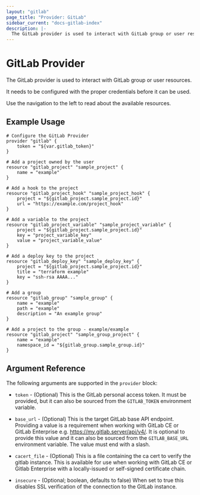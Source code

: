 ```yaml
---
layout: "gitlab"
page_title: "Provider: GitLab"
sidebar_current: "docs-gitlab-index"
description: |-
  The GitLab provider is used to interact with GitLab group or user resources.
---
```


# GitLab Provider

The GitLab provider is used to interact with GitLab group or user resources.

It needs to be configured with the proper credentials before it can be used.

Use the navigation to the left to read about the available resources.

## Example Usage

```hcl
# Configure the GitLab Provider
provider "gitlab" {
    token = "${var.gitlab_token}"
}

# Add a project owned by the user
resource "gitlab_project" "sample_project" {
    name = "example"
}

# Add a hook to the project
resource "gitlab_project_hook" "sample_project_hook" {
    project = "${gitlab_project.sample_project.id}"
    url = "https://example.com/project_hook"
}

# Add a variable to the project
resource "gitlab_project_variable" "sample_project_variable" {
    project = "${gitlab_project.sample_project.id}"
    key = "project_variable_key"
    value = "project_variable_value"
}

# Add a deploy key to the project
resource "gitlab_deploy_key" "sample_deploy_key" {
    project = "${gitlab_project.sample_project.id}"
    title = "terraform example"
    key = "ssh-rsa AAAA..."
}

# Add a group
resource "gitlab_group" "sample_group" {
    name = "example"
    path = "example"
    description = "An example group"
}

# Add a project to the group - example/example
resource "gitlab_project" "sample_group_project" {
    name = "example"
    namespace_id = "${gitlab_group.sample_group.id}"
}
```

## Argument Reference

The following arguments are supported in the `provider` block:

* `token` - (Optional) This is the GitLab personal access token. It must be provided, but
  it can also be sourced from the `GITLAB_TOKEN` environment variable.

* `base_url` - (Optional) This is the target GitLab base API endpoint. Providing a value is a
  requirement when working with GitLab CE or GitLab Enterprise e.g. https://my.gitlab.server/api/v4/.
  It is optional to provide this value and it can also be sourced from the `GITLAB_BASE_URL` environment variable.
  The value must end with a slash.

* `cacert_file` - (Optional) This is a file containing the ca cert to verify the gitlab instance.  This is available
  for use when working with GitLab CE or Gitlab Enterprise with a locally-issued or self-signed certificate chain.

* `insecure` - (Optional; boolean, defaults to false) When set to true this disables SSL verification of the connection to the
  GitLab instance.
